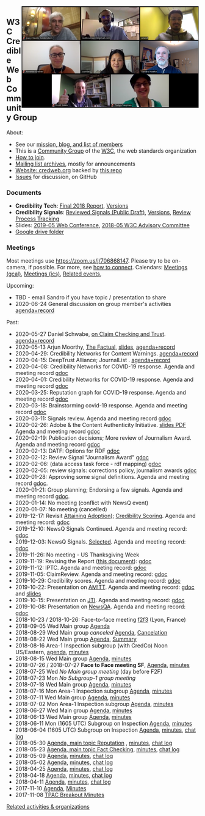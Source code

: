 <img style="float: right" src="./photos/people-2020-01-28.png" alt="group photo" />

## W3C Credible Web Community Group

About:
* See our [mission, blog, and list of members](https://www.w3.org/community/credibility/)
* This is a [Community Group](https://www.w3.org/community/) of the [W3C](https://www.w3.org), the web standards organization
* [How to join](joining).
* [Mailing list archives](https://lists.w3.org/Archives/Public/public-credibility/), mostly for announcements
* [Website: credweb.org](https://credweb.org) backed by [this repo](https://github.com/w3c/credweb)
* [Issues](https://github.com/w3c/credweb/issues) for discussion, on GitHub

### Documents

* **Credibility Tech**: [Final 2018 Report](https://www.w3.org/2018/10/credibility-tech/), [Versions](https://credweb.org/credibility-tech)
* **Credibility Signals**: [Reviewed Signals (Public Draft)](https://credweb.org/reviewed-signals/), [Versions](https://credweb.org/signals/), [Review Process Tracking](https://docs.google.com/document/d/1i6lCJPaJLQwrDUknnzWW5ixgWb8xp54KdLu2mam206Q/edit)
* Slides: [2019-05 Web Conference](https://docs.google.com/presentation/d/17-Of0UWivD7q61fm1SQJcaJUcHMQ1lJxrqMK5PZQeCM), [2018-05 W3C Advisory Committee](http://hawke.org/talk-ac-2018/)
* [Google drive folder](https://drive.google.com/drive/u/0/folders/1BIXNJb7ggBUBBNS76-WRvMmGR4vC6ijt)

### Meetings

Most meetings use <https://zoom.us/j/706868147>. Please try to be
on-camera, if possible. For more, see [how to
connect](how-to-connect.md). Calendars: [Meetings
(gcal)](https://calendar.google.com/calendar/embed?src=iq5eb1hefes165c7es0krrflno%40group.calendar.google.com),
[Meetings
(ics)](https://calendar.google.com/calendar/ical/iq5eb1hefes165c7es0krrflno%40group.calendar.google.com/public/basic.ics),
[Related
events](https://calendar.google.com/calendar/embed?src=certifiedcontentcoalition.org_9cd49bitubv0sicvpt6gvf9km0%40group.calendar.google.com),


Upcoming:

* TBD - email Sandro if you have topic / presentation to share
* 2020-06-24 General discussion on group member's activities [agenda+record](https://docs.google.com/document/d/1SZ8gMJ23v9FyvceFcSUxNkrH1R2lyzRMKO78xhbabBI/edit)

Past:

* 2020-05-27 Daniel Schwabe, [on Claim Checking and Trust](/slides/20200527-schwabe.pdf). [agenda+record](https://docs.google.com/document/d/11_NeoIwxQDJulB8CZcTqMmuJYxz2roDYWTOXVSkxlB4/edit#)
* 2020-05-13 Arjun Moorthy, [The Factual](https://www.thefactual.com/), [slides](https://credweb.org/slides/20200513.pdf), [agenda+record](https://docs.google.com/document/d/1DhEJbQDgWeXp_AMdQcmdo2sI6ZV_RH7zNKp_OElNw-4/edit#) 
* 2020-04-29: Credibility Networks for Content Warnings. [agenda+record](https://docs.google.com/document/d/1Rm0Eny3JuO5sKdUrqtQLop8mmKZOqiGXw21YyIiI3b0/edit)
* 2020-04-15: DeepTrust Alliance; JournalList . [agenda+record](https://docs.google.com/document/d/1N5hxKcBzoyGqHQwWRbU10YR3qrhwkn1G5Pr1qb1HBTM/edit#heading=h.7g34rh5357yb)
* 2020-04-08: Credibility Networks for COVID-19 response. Agenda and meeting record [gdoc](https://docs.google.com/document/d/1kBQcgLekhcvvsm7Hotoy60bYqUziP1ID-xp4Y-ukaIE/edit)
* 2020-04-01: Credibility Networks for COVID-19 response. Agenda and meeting record [gdoc](https://docs.google.com/document/d/1SAH4u21D16oGtP2CVKnxgd6h4gGcSyJxHsuGtolujpM/edit)
* 2020-03-25: Reputation graph for COVID-19 response. Agenda and meeting record [gdoc](https://docs.google.com/document/d/1wD71FRI3LXCUVbS2ZFxyZXcj8ZqWMJR92cM5otsO-KE/edit#)
* 2020-03-18: Brainstorming covid-19 response. Agenda and meeting record [gdoc](https://docs.google.com/document/d/1wD71FRI3LXCUVbS2ZFxyZXcj8ZqWMJR92cM5otsO-KE/edit#)
* 2020-03-11: Signals review. Agenda and meeting record [gdoc](https://docs.google.com/document/d/1mWqxtHDKi1Hcx7zbqhLjLXTIcYT4DCYP9s0CJ65sRXA/edit#)
* 2020-02-26: Adobe & the Content Authenticity Initiative. [slides PDF](slides/20200226-cai.pdf) Agenda and meeting record [gdoc](https://docs.google.com/document/d/1DwTkZBYeX3yLFvz38eCjOvxR8dlxgsdFMlHoIjlCBm4/edit)
* 2020-02-19: Publication decisions; More review of Journalism Award. Agenda and meeting record [gdoc](https://docs.google.com/document/d/1-KcB121I6D6J2ZdQET-qatqCaqv3ttlZkfhgyWEk7nM/edit)
* 2020-02-13: DATF: Options for RDF [gdoc](https://docs.google.com/document/d/1a9g6AKFjWffmmnmKyCD7upVIZRt0B18V1GlMXlPoo_0/edit)
* 2020-02-12: Review Signal "Journalism Award" [gdoc](https://docs.google.com/document/d/187x-c07QibjS7NLHFmdlhMhFv0IG2jx6bH9sCGvAM1w/edit)
* 2020-02-06: (data access task force - rdf mapping) [gdoc](https://docs.google.com/document/d/1UnQNpgAfY80-KvmLtredvbyhvhHHCPP6teQfTKdXQ94/edit)
* 2020-02-05: review signals: corrections policy, journalism awards [gdoc](https://docs.google.com/document/d/1KCcgASPLnBBQ9XCqDY2L-T0_41HFjbQ0AUi06Ppv2dU/edit)
* 2020-01-28: Approving some signal definitions. Agenda and meeting record [gdoc](https://docs.google.com/document/d/1VvIMSa-vc7Wt6AYAhQ3MrcZTJvuW8kv-QaNWWgbU7Vo/edit#).
* 2020-01-21: Group planning; Endorsing a few signals. Agenda and meeting record [gdoc](https://docs.google.com/document/d/1Zegy2ASbsRtkz8vNVYUXHopZjjXbZweJ5Co8TEW_8w0/edit#).
* 2020-01-14: No meeting (conflict with NewsQ event)
* 2020-01-07: No meeting (cancelled)
* 2019-12-17: Revisit [Attaining Adoption](https://docs.google.com/document/d/1WWYQ33Y9ENcueiFnrb3hJzD2rxKCRw9ok8T3PrDLOB8/edit#heading=h.rmx3ty7g6ge9)); [Credibility Scoring](https://docs.google.com/document/d/1x3TytIJU-bsyGfNdqx8yWybESlyQaQEDhhJf73tNI_c/edit#heading=h.cz6d6op6saw2). Agenda and meeting record: [gdoc](https://docs.google.com/document/d/1LgR_b_8Q_LtP1eeBU2Rggldu6sg303yG4JYYpojcPH4/edit#heading=h.3qvsza8ot2e9)
* 2019-12-10: NewsQ Signals Continued. Agenda and meeting record: [gdoc](https://docs.google.com/document/d/1YJdO32HOG_O0iA5m0fqIc5ikekYSCUGMacCkKmHLd64/edit#)
* 2019-12-03: NewsQ Signals. [Selected](https://credweb.org/signals-beta/#newsq-highlight). Agenda and meeting record: [gdoc](https://docs.google.com/document/d/1FpBZL6lbdfMclCJ-4lI_mPdGfIbSc2zrOjtmeiwkpPw/edit)
* 2019-11-26: No meeting - US Thanksgiving Week 
* 2019-11-19: Revising the Report ([this document](https://credweb.org/report/)): [gdoc](https://docs.google.com/document/d/1bPVcan7bMI6vL7dM4-v3_hop3e05ptgNtbJqqVlROdk/edit)
* 2019-11-12: IPTC. Agenda and meeting record: [gdoc](https://docs.google.com/document/d/1KFQ7rGf63v3SyK_vffhHLfFlm5DGGiHKtaJ5YQSqc48/edit)
* 2019-11-05: ClaimReview. Agenda and meeting record: [gdoc](https://docs.google.com/document/d/1_eOOdvgYrIVEw6Ug2eiSqPjPPfKy0pE2djyUk1pqkcA/edit)
* 2019-10-29: Credibility scores. Agenda and meeting record: [gdoc](https://docs.google.com/document/d/1Va2TmDAH70ugm0h7l-Z14IztSbHe2v7PpZ34BMhTXio/edit)
* 2019-10-22: Presentation on [AM!TT](https://github.com/misinfosecproject/amitt_framework/wiki). Agenda and meeting record: [gdoc](https://docs.google.com/document/d/1jbUzm7jBcZBl5FLfVFH5bi-3x4_e1eOBBBmH-ON9Rp0/edit) and [slides](/slides/20191022-amitt.pdf) 
* 2019-10-15: Presentation on [JTI](https://jti-rsf.org/). Agenda and meeting record: [gdoc](https://docs.google.com/document/d/1Bj_l0fR7k4-3pyVK5iaKnAz0_LMUBBNDoS8Lh57Hf20/edit)
* 2019-10-08: Presentation on [NewsQA](https://newsqa.org/). Agenda and meeting record: [gdoc](https://docs.google.com/document/d/1hng3ceAUBuyT-x1Ny-PqtO5YFrWMwZ1SoxBf7JSOXUE) 
* 2018-10-23 / 2018-10-26: Face-to-face meeting [f2f3](f2f3) (Lyon, France)
* 2018-09-05 Wed Main group [Agenda](agenda/20180905.md)
* 2018-08-29 Wed Main group *canceled* [Agenda](https://lists.w3.org/Archives/Public/public-credibility/2018Aug/0013.html), [Cancelation](https://lists.w3.org/Archives/Public/public-credibility/2018Aug/0014.html)
* 2018-08-22 Wed Main group [Agenda](agenda/20180822.md), [Summary](https://lists.w3.org/Archives/Public/public-credibility/2018Aug/0009.html)
* 2018-08-16 Area-1 Inspection subgroup (with CredCo) Noon US/Eastern, [agenda](https://lists.w3.org/Archives/Public/public-credibility/2018Aug/0003.html), [minutes](https://docs.google.com/document/d/1kjb7_qHhW1m2GMDPxnedcrJVyMSPSIQPMnxpgsU6lus)
* 2018-08-15 Wed Main group [Agenda](agenda/20180815.md), [minutes](./minutes/20180815.md)
* 2018-07-26 / 2018-07-27 **Face to Face meeting SF**, [Agenda](f2f2.md), [minutes](./minutes/f2f2.md)
* 2018-07-25 Wed _No Main group meeting_ (day before F2F)
* 2018-07-23 Mon _No Subgroup-1 group meeting_ 
* 2018-07-18 Wed Main group [Agenda](agenda/20180718.md), [minutes](./minutes/20180718.md)
* 2018-07-16 Mon Area-1 Inspection subgroup [Agenda](agenda/20180716.md), [minutes](./minutes/20180716.md)
* 2018-07-11 Wed Main group [Agenda](agenda/20180711.md), [minutes](./minutes/20180711.md)
* 2018-07-02 Mon Area-1 Inspection subgroup [Agenda](agenda/20180702.md), [minutes](./minutes/20180702.md)
* 2018-06-27 Wed Main group [Agenda](agenda/20180627.md), [minutes](./minutes/20180627.md)
* 2018-06-13 Wed Main group [Agenda](agenda/20180613.md), [minutes](./minutes/20180613.md)
* 2018-06-11 Mon (1605 UTC) Subgroup on Inspection [Agenda](agenda/20180611.md), [minutes](./minutes/20180611.md)
* 2018-06-04 (1605 UTC) Subgroup on Inspection [Agenda](agenda/20180604.md), [minutes](./minutes/20180604.html), [chat log](https://credweb.zulipchat.com/#narrow/stream/114583-meeting/topic/2018-06-04)
* 2018-05-30 [Agenda, main topic Reputation](agenda/20180530.md) , [minutes](./minutes/20180530.html), [chat log](https://credweb.zulipchat.com/#narrow/stream/114583-meeting/topic/2018-05-30)
* 2018-05-23 [Agenda, main topic Fact Checking](agenda/20180523.md), [minutes](./minutes/20180523.html), [chat log](https://credweb.zulipchat.com/#narrow/stream/114583-meeting/topic/2018-05-23)
* 2018-05-09 [Agenda](agenda/20180509.md), [minutes](./minutes/20180509.html), [chat log](https://credweb.zulipchat.com/#narrow/stream/114583-meeting/topic/2018-05-09)
* 2018-05-02 [Agenda](agenda/20180502.md), [minutes](./minutes/20180502.html), [chat log](https://credweb.zulipchat.com/#narrow/stream/114583-meeting/topic/2018-05-02)
* 2018-04-25 [Agenda](agenda/20180425.md), [minutes](./minutes/20180425.html), [chat log](https://credweb.zulipchat.com/#narrow/stream/114583-meeting/topic/2018-04-25)
* 2018-04-18 [Agenda](agenda/20180418.md), [minutes](./minutes/20180418.html), [chat log](https://credweb.zulipchat.com/#narrow/stream/114583-meeting/topic/2018-04-18)
* 2018-04-11 [Agenda](agenda/20180411.md), [minutes](./minutes/20180411.html), [chat log](https://credweb.zulipchat.com/#narrow/stream/114583-meeting/topic/2018-04-11)
* 2017-11-10 [Agenda](https://www.w3.org/wiki/File:Credibility-2017-11-10-agenda.pdf), [Minutes](https://www.w3.org/community/credibility/wiki/2017-11-10-minutes)
* 2017-11-08 [TPAC Breakout Minutes](https://www.w3.org/community/credibility/wiki/2017-11-08-minutes)

[Related activities & organizations](https://docs.google.com/spreadsheets/d/1vWE3iOn6yxUsRJyS_mks83m0Gwv_7cK0WtVt-SNsYzY/edit#gid=0)